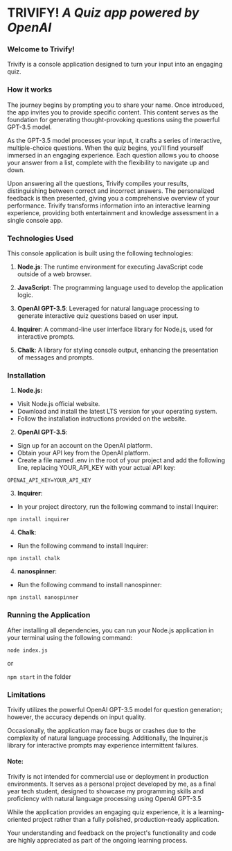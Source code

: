 # TRIVIFY! *A Quiz app powered by OpenAI*

### Welcome to Trivify!

Trivify is a console application designed to turn your input into an engaging quiz. 

### How it works

The journey begins by prompting you to share your name. Once introduced, the app invites you to provide specific content. This content serves as the foundation for generating thought-provoking questions using the powerful GPT-3.5 model.

As the GPT-3.5 model processes your input, it crafts a series of interactive, multiple-choice questions. When the quiz begins, you'll find yourself immersed in an engaging experience. Each question allows you to choose your answer from a list, complete with the flexibility to navigate up and down.

Upon answering all the questions, Trivify compiles your results, distinguishing between correct and incorrect answers. The personalized feedback is then presented, giving you a comprehensive overview of your performance. Trivify transforms information into an interactive learning experience, providing both entertainment and knowledge assessment in a single console app.

### Technologies Used

This console application is built using the following technologies:

1. **Node.js**: The runtime environment for executing JavaScript code outside of a web browser.

2. **JavaScript**: The programming language used to develop the application logic.

3. **OpenAI GPT-3.5**: Leveraged for natural language processing to generate interactive quiz questions based on user input.

4. **Inquirer**: A command-line user interface library for Node.js, used for interactive prompts.

5. **Chalk**: A library for styling console output, enhancing the presentation of messages and prompts.

### Installation

1. **Node.js:**
* Visit Node.js official website.
* Download and install the latest LTS version for your operating system.
* Follow the installation instructions provided on the website.

2. **OpenAI GPT-3.5**:
* Sign up for an account on the OpenAI platform.
* Obtain your API key from the OpenAI platform.
* Create a file named .env in the root of your project and add the following line, replacing YOUR_API_KEY with your actual API key:

```OPENAI_API_KEY=YOUR_API_KEY```

3. **Inquirer**:
* In your project directory, run the following command to install Inquirer:

```npm install inquirer```

4. **Chalk**:
* Run the following command to install Inquirer:

```npm install chalk```

4. **nanospinner**:
* Run the following command to install nanospinner:

```npm install nanospinner```

 
### Running the Application

After installing all dependencies, you can run your Node.js application in your terminal using the following command:

```node index.js``` 

or

```npm start``` in the folder

### Limitations

Trivify utilizes the powerful OpenAI GPT-3.5 model for question generation; however, the accuracy depends on input quality.

Occasionally, the application may face bugs or crashes due to the complexity of natural language processing. Additionally, the Inquirer.js library for interactive prompts may experience intermittent failures. 

#### Note:

Trivify is not intended for commercial use or deployment in production environments. It serves as a personal project developed by me, as a final year tech student, designed to showcase my programming skills and proficiency with natural language processing using OpenAI GPT-3.5

While the application provides an engaging quiz experience, it is a learning-oriented project rather than a fully polished, production-ready application.

Your understanding and feedback on the project's functionality and code are highly appreciated as part of the ongoing learning process.